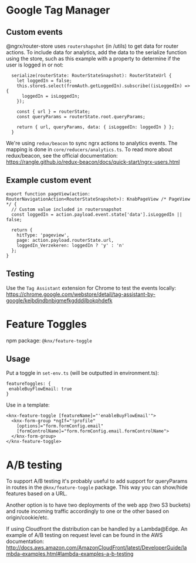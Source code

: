 # Google Tag Manager

## Custom events

@ngrx/router-store uses `routershapshot` (in /utils) to get data for router actions. To include data for analytics, add the data
to the serialize function using the store, such as this example with a property to determine if the user is logged in or not:

```
  serialize(routerState: RouterStateSnapshot): RouterStateUrl {
    let loggedIn = false;
    this.store$.select(fromAuth.getLoggedIn).subscribe((isLoggedIn) => {
      loggedIn = isLoggedIn;
    });

    const { url } = routerState;
    const queryParams = routerState.root.queryParams;

    return { url, queryParams, data: { isLoggedIn: loggedIn } };
  }
```

We're using `redux/beacon` to sync ngrx actions to analytics events. The mapping is done in `core/reducers/analytics.ts`.
To read more about redux/beacon, see the official documentation: https://rangle.github.io/redux-beacon/docs/quick-start/ngrx-users.html

## Example custom event

```
export function pageView(action: RouterNavigationAction<RouterStateSnapshot>): KnabPageView /* PageView */ {
  // Custom value included in routersnapshot
  const loggedIn = action.payload.event.state['data'].isLoggedIn || false;

  return {
    hitType: 'pageview',
    page: action.payload.routerState.url,
    loggedIn_Verzekeren: loggedIn ? 'y' : 'n'
  };
}
```

## Testing

Use the `Tag Assistant` extension for Chrome to test the events locally: https://chrome.google.com/webstore/detail/tag-assistant-by-google/kejbdjndbnbjgmefkgdddjlbokphdefk


# Feature Toggles

npm package: `@knx/feature-toggle`

## Usage

Put a toggle in `set-env.ts` (will be outputted in environment.ts):

```
featureToggles: {
 enableBuyFlowEmail: true
}
```

Use in a template:
```
<knx-feature-toggle [featureName]="'enableBuyFlowEmail'">
  <knx-form-group *ngIf="!profile"
    [options]="form.formConfig.email"
    [formControlName]="form.formConfig.email.formControlName">
  </knx-form-group>
</knx-feature-toggle>
```

# A/B testing

To support A/B testing it's probably useful to add support for queryParams in routes in the `@knx/feature-toggle` package. This way
you can show/hide features based on a URL.

Another option is to have two deployments of the web app (two S3 buckets) and route incoming traffic accordingly to one or the other
based on origin/cookie/etc.

If using Cloudfront the distribution can be handled by a Lambda@Edge. An example of A/B testing on request level can be found in the
AWS documentation: http://docs.aws.amazon.com/AmazonCloudFront/latest/DeveloperGuide/lambda-examples.html#lambda-examples-a-b-testing